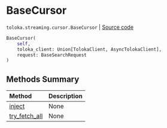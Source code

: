 # BaseCursor
`toloka.streaming.cursor.BaseCursor` | [Source code](https://github.com/Toloka/toloka-kit/blob/v1.0.1/src/streaming/cursor.py#L77)

```python
BaseCursor(
    self,
    toloka_client: Union[TolokaClient, AsyncTolokaClient],
    request: BaseSearchRequest
)
```

## Methods Summary

| Method | Description |
| :------| :-----------|
[inject](toloka.streaming.cursor.BaseCursor.inject.md)| None
[try_fetch_all](toloka.streaming.cursor.BaseCursor.try_fetch_all.md)| None
